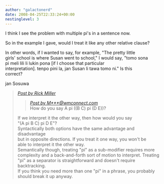 ```yaml
---
author: "galactonerd"
date: 2008-04-25T22:33:24+00:00
nestinglevel: 3
---
```

I think I see the problem with multiple pi's in a sentence now.  
  
So in the example I gave, would I treat it like any other relative clause?  
  
In other words, if I wanted to say, for example, "The pretty little  
girls' school is where Susan went to school," I would say, "tomo sona  
pi meli lili li lukin pona \[if I choose that particular  
interpretation\]. tenpo pini la, jan Susan li tawa tomo ni." Is this  
correct?  
  
jan Sosuwa  

> [_Post by Rick Miller_](/OV2hCo5i/tomo-sona-pi-meli-lili-pi-lukin-pona#post10)  
> 
> > [_Post by M\*\*\*@wmconnect.com_](/OV2hCo5i/tomo-sona-pi-meli-lili-pi-lukin-pona#post9)  
> > How do you say A pi ((B C) pi (D E))?  
> > 
> 
> If we interpret it the other way, then how would you say  
> "(A pi B C) pi D E"?  
> Syntactically both options have the same advantage and disadvantage  
> but in opposite directions. If you treat it one way, you won't be  
> able to interpret it the other way.  
> Semantically though, treating "pi" as a sub-modifier requires more  
> complexity and a back-and-forth sort of motion to interpret. Treating  
> "pi" as a separator is straightforward and doesn't require  
> backtracking.  
> If you think you need more than one "pi" in a phrase, you probably  
> should break it up anyway.  
>